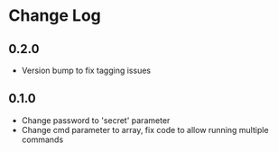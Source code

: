 # Change Log

## 0.2.0

- Version bump to fix tagging issues

## 0.1.0

- Change password to 'secret' parameter
- Change cmd parameter to array, fix code to allow running multiple commands
